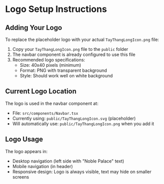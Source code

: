 # Logo Setup Instructions

## Adding Your Logo

To replace the placeholder logo with your actual `TayThangLongIcon.png` file:

1. Copy your `TayThangLongIcon.png` file to the `public` folder
2. The navbar component is already configured to use this file
3. Recommended logo specifications:
   - Size: 40x40 pixels (minimum)
   - Format: PNG with transparent background
   - Style: Should work well on white background

## Current Logo Location

The logo is used in the navbar component at:
- File: `src/components/Navbar.tsx`
- Currently using: `public/TayThangLongIcon.svg` (placeholder)
- Will automatically use: `public/TayThangLongIcon.png` when you add it

## Logo Usage

The logo appears in:
- Desktop navigation (left side with "Noble Palace" text)
- Mobile navigation (in header)
- Responsive design: Logo is always visible, text may hide on smaller screens
